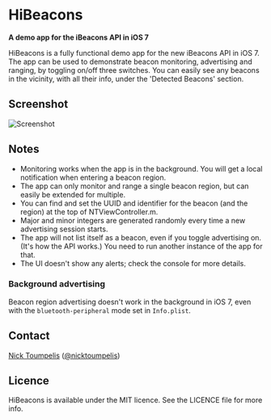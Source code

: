 HiBeacons
=========
**A demo app for the iBeacons API in iOS 7**

HiBeacons is a fully functional demo app for the new iBeacons API in iOS 7. The app can be used to demonstrate beacon monitoring, advertising and ranging, by toggling on/off three switches. You can easily see any beacons in the vicinity, with all their info, under the 'Detected Beacons' section.

## Screenshot
![Screenshot](https://raw.github.com/nicktoumpelis/HiBeacons/master/screenshot.png)

## Notes

- Monitoring works when the app is in the background. You will get a local notification when entering a beacon region.
- The app can only monitor and range a single beacon region, but can easily be extended for multiple.
- You can find and set the UUID and identifier for the beacon (and the region) at the top of NTViewController.m. 
- Major and minor integers are generated randomly every time a new advertising session starts. 
- The app will not list itself as a beacon, even if you toggle advertising on. (It's how the API works.) You need to run another instance of the app for that.
- The UI doesn't show any alerts; check the console for more details.

### Background advertising

Beacon region advertising doesn't work in the background in iOS 7, even with the `bluetooth-peripheral` mode set in `Info.plist`.

## Contact

[Nick Toumpelis](http://github.com/nicktoumpelis) ([@nicktoumpelis](https://twitter.com/nicktoumpelis))

## Licence

HiBeacons is available under the MIT licence. See the LICENCE file for more info.
